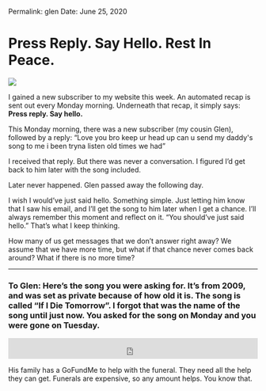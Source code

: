
Permalink: glen
Date: June 25, 2020

# Press Reply. Say Hello. Rest In Peace.

![](https://i.imgur.com/5KMksUX.jpg)

I gained a new subscriber to my website this week. An automated recap is sent out every Monday morning. Underneath that recap, it simply says: **Press reply. Say hello.**

This Monday morning, there was a new subscriber (my cousin Glen), followed by a reply: “Love you bro keep ur head up can u send my daddy's song to me i been tryna listen old times we had”

I received that reply. But there was never a conversation. I figured I’d get back to him later with the song included.

Later never happened. Glen passed away the following day. 

I wish I would’ve just said hello. Something simple. Just letting him know that I saw his email, and I’ll get the song to him later when I get a chance. I’ll always remember this moment and reflect on it. “You should’ve just said hello.” That’s what I keep thinking.

How many of us get messages that we don’t answer right away? We assume that we have more time, but what if that chance never comes back around? What if there is no more time?

---- 

### To Glen: Here’s the song you were asking for. It’s from 2009, and was set as private because of how old it is. The song is called “If I Die Tomorrow”. I forgot that was the name of the song until just now. You asked for the song on Monday and you were gone on Tuesday.

<iframe style="border: 0; width: 100%; height: 42px;" src="https://bandcamp.com/EmbeddedPlayer/album=3848718587/size=small/bgcol=ffffff/linkcol=333333/artwork=none/track=3039566397/transparent=true/" seamless><a href="http://nashp.bandcamp.com/album/the-great-escape">The Great Escape by nashp</a></iframe>

His family has a GoFundMe to help with the funeral. They need all the help they can get. Funerals are expensive, so any amount helps. You know that.

<center><div class="gfm-embed" data-url="https://www.gofundme.com/f/7q5bu-funeral-expenses/widget/medium"></div><script defer src="https://www.gofundme.com/static/js/embed.js"></script></center>
